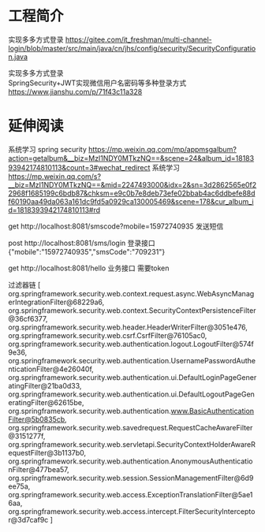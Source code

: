# 工程简介

实现多多方式登录
https://gitee.com/it_freshman/multi-channel-login/blob/master/src/main/java/cn/jhs/config/security/SecurityConfiguration.java

实现多多方式登录  
SpringSecurity+JWT实现微信用户名密码等多种登录方式
https://www.jianshu.com/p/71f43c11a328

# 延伸阅读
系统学习 spring security https://mp.weixin.qq.com/mp/appmsgalbum?action=getalbum&__biz=MzI1NDY0MTkzNQ==&scene=24&album_id=1818393942174810113&count=3#wechat_redirect
系统学习
https://mp.weixin.qq.com/s?__biz=MzI1NDY0MTkzNQ==&mid=2247493000&idx=2&sn=3d2862565e0f22968f1685199c6bdb87&chksm=e9c0b7e8deb73efe02bbab4ac6ddbefe88df60190aa49da063a161dc9fd5a0929ca130005469&scene=178&cur_album_id=1818393942174810113#rd


get http://localhost:8081/smscode?mobile=15972740935  发送短信

post http://localhost:8081/sms/login 登录接口
{"mobile":"15972740935","smsCode":"709231"}


get http://localhost:8081/hello  业务接口  需要token

过滤器链
[
org.springframework.security.web.context.request.async.WebAsyncManagerIntegrationFilter@68229a6, 
org.springframework.security.web.context.SecurityContextPersistenceFilter@36cf6377, 
org.springframework.security.web.header.HeaderWriterFilter@3051e476,
org.springframework.security.web.csrf.CsrfFilter@76105ac0,
org.springframework.security.web.authentication.logout.LogoutFilter@574f9e36,
org.springframework.security.web.authentication.UsernamePasswordAuthenticationFilter@4e26040f, 
org.springframework.security.web.authentication.ui.DefaultLoginPageGeneratingFilter@21ba0d33,
org.springframework.security.web.authentication.ui.DefaultLogoutPageGeneratingFilter@62615be,
org.springframework.security.web.authentication.www.BasicAuthenticationFilter@5b0835cb, 
org.springframework.security.web.savedrequest.RequestCacheAwareFilter@3151277f,
org.springframework.security.web.servletapi.SecurityContextHolderAwareRequestFilter@3b1137b0,
org.springframework.security.web.authentication.AnonymousAuthenticationFilter@477bea57,
org.springframework.security.web.session.SessionManagementFilter@6d9ee75a, 
org.springframework.security.web.access.ExceptionTranslationFilter@5ae16aa, 
org.springframework.security.web.access.intercept.FilterSecurityInterceptor@3d7caf9c
]